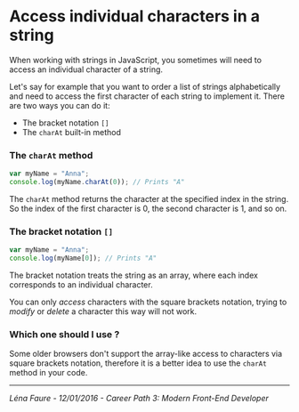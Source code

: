 # Access individual characters in a string

When working with strings in JavaScript, you sometimes will need to access an individual character of a string.

Let's say for example that you want to order a list of strings alphabetically and need to access the first character of each string to implement it. There are two ways you can do it: 

- The bracket notation `[]`
- The `charAt` built-in method



### The `charAt`  method

```javascript
var myName = "Anna";
console.log(myName.charAt(0)); // Prints "A"
```

The `charAt` method returns the character at the specified index in the string. So the index of the first character is 0, the second character is 1, and so on. 



### The bracket notation `[]`

```javascript
var myName = "Anna";
console.log(myName[0]); // Prints "A"
```

The bracket notation treats the string as an array, where each index corresponds to an individual character.

You can only *access* characters with the square brackets notation, trying to *modify* or *delete* a character this way will not work.



### Which one should I use ?

Some older browsers don't support the array-like access to characters via square brackets notation, therefore it is a better idea to use the `charAt` method in your code.

------

*Léna Faure - 12/01/2016 - Career Path 3: Modern Front-End Developer*

